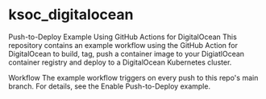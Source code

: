 # ksoc_digitalocean

Push-to-Deploy Example Using GitHub Actions for DigitalOcean
This repository contains an example workflow using the GitHub Action for DigitalOcean to build, tag, push a container image to your DigiatlOcean container registry and deploy to a DigitalOcean Kubernetes cluster.

Workflow
The example workflow triggers on every push to this repo's main branch. For details, see the Enable Push-to-Deploy example.
